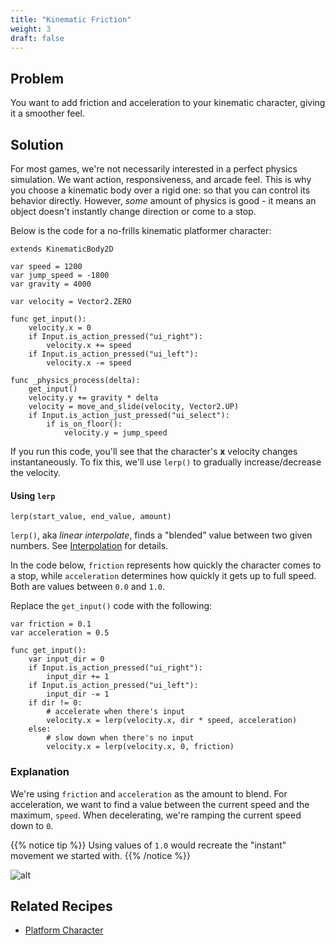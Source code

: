```yaml
---
title: "Kinematic Friction"
weight: 3
draft: false
---
```


## Problem

You want to add friction and acceleration to your kinematic character, giving it a smoother feel.

## Solution

For most games, we're not necessarily interested in a perfect physics simulation. We want action, responsiveness, and arcade feel. This is why you choose a kinematic body over a rigid one: so that you can control its behavior directly. However, *some* amount of physics is good - it means an object doesn't instantly change direction or come to a stop.

Below is the code for a no-frills kinematic platformer character:

```gdscript
extends KinematicBody2D

var speed = 1200
var jump_speed = -1800
var gravity = 4000

var velocity = Vector2.ZERO

func get_input():
    velocity.x = 0
    if Input.is_action_pressed("ui_right"):
        velocity.x += speed
    if Input.is_action_pressed("ui_left"):
        velocity.x -= speed

func _physics_process(delta):
    get_input()
    velocity.y += gravity * delta
    velocity = move_and_slide(velocity, Vector2.UP)
    if Input.is_action_just_pressed("ui_select"):
        if is_on_floor():
            velocity.y = jump_speed
```

If you run this code, you'll see that the character's **x** velocity changes instantaneously. To fix this, we'll use `lerp()` to gradually increase/decrease the velocity.

#### Using `lerp`

```gdscript
lerp(start_value, end_value, amount)
```

`lerp()`, aka _linear interpolate_, finds a "blended" value between two given numbers.  See [Interpolation](/godot_recipes/math/interpolation/) for details.

In the code below, `friction`  represents how quickly the character comes to a stop, while `acceleration` determines how quickly it gets up to full speed. Both are values between `0.0` and `1.0`.

Replace the `get_input()` code with the following:

```gdscript
var friction = 0.1
var acceleration = 0.5

func get_input():
    var input_dir = 0
    if Input.is_action_pressed("ui_right"):
        input_dir += 1
    if Input.is_action_pressed("ui_left"):
        input_dir -= 1
    if dir != 0:
        # accelerate when there's input
        velocity.x = lerp(velocity.x, dir * speed, acceleration)
    else:
        # slow down when there's no input
        velocity.x = lerp(velocity.x, 0, friction)
```

### Explanation

We're using `friction` and `acceleration` as the amount to blend. For acceleration, we want to find a value between the current speed and the maximum, `speed`. When decelerating, we're ramping the current speed down to `0`.

{{% notice tip %}}
Using values of `1.0` would recreate the "instant" movement we started with.
{{% /notice %}}

![alt](/godot_recipes/img/friction_platformer.gif)

## Related Recipes

- [Platform Character](/godot_recipes/2d/platform_character/)